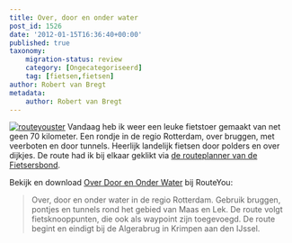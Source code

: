 ```yaml
---
title: Over, door en onder water
post_id: 1526
date: '2012-01-15T16:36:40+00:00'
published: true
taxonomy:
    migration-status: review
    category: [Ongecategoriseerd]
    tag: [fietsen,fietsen]
author: Robert van Bregt
metadata:
    author: Robert van Bregt
---
```

[![](http://robert.vanbregt.net/wp-content/uploads/2012/01/routeyouster-150x150.png "routeyouster")](http://www.routeyou.com/route/view/396132/fietsroute-over-door-en-onder-water.nl) Vandaag heb ik weer een leuke fietstoer gemaakt van net geen 70 kilometer. Een rondje in de regio Rotterdam, over bruggen, met veerboten en door tunnels. Heerlijk landelijk fietsen door polders en over dijkjes. De route had ik bij elkaar geklikt via [de routeplanner van de Fietsersbond](http://www.fietsersbond.nl/fietsrouteplanner/fietsroutes-recreatieveplanner/index.html).

Bekijk en download [Over Door en Onder Water](http://www.routeyou.com/route/view/396132/fietsroute-over-door-en-onder-water.nl) bij RouteYou:

> Over, door en onder water in de regio Rotterdam. Gebruik bruggen, pontjes en tunnels rond het gebied van Maas en Lek. De route volgt fietsknooppunten, die ook als waypoint zijn toegevoegd. De route begint en eindigt bij de Algerabrug in Krimpen aan den IJssel.